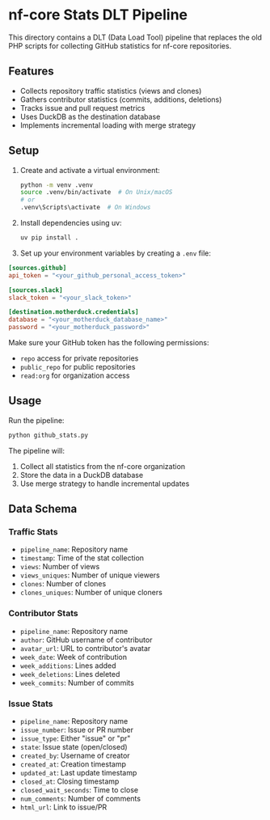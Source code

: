 # nf-core Stats DLT Pipeline

This directory contains a DLT (Data Load Tool) pipeline that replaces the old PHP scripts for collecting GitHub statistics for nf-core repositories.

## Features

- Collects repository traffic statistics (views and clones)
- Gathers contributor statistics (commits, additions, deletions)
- Tracks issue and pull request metrics
- Uses DuckDB as the destination database
- Implements incremental loading with merge strategy

## Setup

1. Create and activate a virtual environment:

   ```bash
   python -m venv .venv
   source .venv/bin/activate  # On Unix/macOS
   # or
   .venv\Scripts\activate  # On Windows
   ```

2. Install dependencies using uv:

   ```bash
   uv pip install .
   ```

3. Set up your environment variables by creating a `.env` file:

```toml
[sources.github]
api_token = "<your_github_personal_access_token>"

[sources.slack]
slack_token = "<your_slack_token>"

[destination.motherduck.credentials]
database = "<your_motherduck_database_name>"
password = "<your_motherduck_password>"
```

Make sure your GitHub token has the following permissions:

- `repo` access for private repositories
- `public_repo` for public repositories
- `read:org` for organization access

## Usage

Run the pipeline:

```bash
python github_stats.py
```

The pipeline will:

1. Collect all statistics from the nf-core organization
2. Store the data in a DuckDB database
3. Use merge strategy to handle incremental updates

## Data Schema

### Traffic Stats

- `pipeline_name`: Repository name
- `timestamp`: Time of the stat collection
- `views`: Number of views
- `views_uniques`: Number of unique viewers
- `clones`: Number of clones
- `clones_uniques`: Number of unique cloners

### Contributor Stats

- `pipeline_name`: Repository name
- `author`: GitHub username of contributor
- `avatar_url`: URL to contributor's avatar
- `week_date`: Week of contribution
- `week_additions`: Lines added
- `week_deletions`: Lines deleted
- `week_commits`: Number of commits

### Issue Stats

- `pipeline_name`: Repository name
- `issue_number`: Issue or PR number
- `issue_type`: Either "issue" or "pr"
- `state`: Issue state (open/closed)
- `created_by`: Username of creator
- `created_at`: Creation timestamp
- `updated_at`: Last update timestamp
- `closed_at`: Closing timestamp
- `closed_wait_seconds`: Time to close
- `num_comments`: Number of comments
- `html_url`: Link to issue/PR
